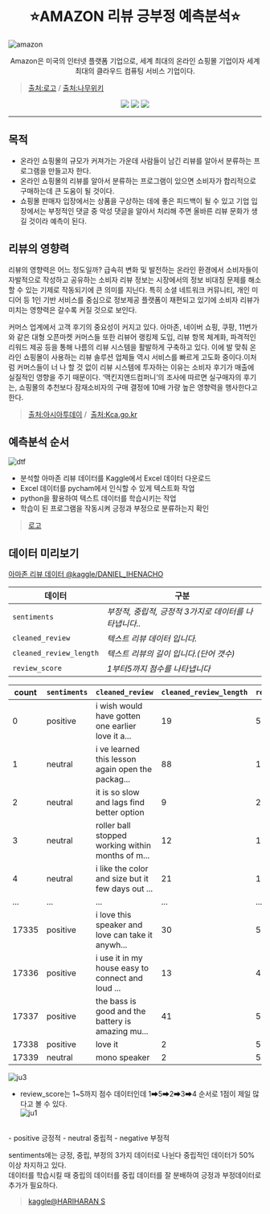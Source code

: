 # <div align=center>⭐AMAZON 리뷰 긍부정 예측분석⭐</div>
![amazon](https://user-images.githubusercontent.com/79899868/235655097-f163a37c-ec5c-4337-8c28-e230e1064586.png)

<div align=center>Amazon은 미국의 인터넷 플랫폼 기업으로, 세계 최대의 온라인 쇼핑몰 기업이자 세계 최대의 클라우드 컴퓨팅 서비스 기업이다.</div>

>[출처:로고](https://logos-world.net/amazon-logo/)&nbsp;/&nbsp;[출처:나무위키](https://namu.wiki/w/%EC%95%84%EB%A7%88%EC%A1%B4)
<div align=center>
<img src="https://img.shields.io/badge/Python-3776AB?style=flat-square&logo=Python&logoColor=white"/></a>
<img src="https://img.shields.io/badge/PyTorch-E34F26?style=flat-square&logo=PyTorch&logoColor=white"/></a>
<img src="https://img.shields.io/badge/Jupyter-F37626?style=flat-square&logo=Jupyter&logoColor=white"/></a>
</div><hr>

## 목적
- 온라인 쇼핑몰의 규모가 커져가는 가운데 사람들이 남긴 리뷰를 알아서 분류하는 프로그램을 만들고자 한다.
- 온라인 쇼핑몰의 리뷰를 알아서 분류하는 프로그램이 있으면 소비자가 합리적으로 구매하는데 큰 도움이 될 것이다.
- 쇼핑몰 판매자 입장에서는 상품을 구상하는 데에 좋은 피드백이 될 수 있고 기업 입장에서는 부정적인 댓글 중 악성 댓글을 알아서 처리해 주면 올바른 리뷰 문화가 생길 것이라 예측이 된다.

## 리뷰의 영향력
리뷰의 영향력은 어느 정도일까? 급속히 변화 및 발전하는 온라인 환경에서 소비자들이 자발적으로 작성하고 공유하는 소비자 리뷰 정보는 시장에서의 정보 비대칭 문제를 해소할
수 있는 기제로 작동되기에 큰 의미를 지닌다. 특히 소셜 네트워크 커뮤니티, 개인 미디어 등 1인 기반 서비스를 중심으로 정보제공 플랫폼이 재편되고 있기에 소비자 리뷰가 미치는 영향력은 갈수록 커질 것으로 보인다. 

커머스 업계에서 고객 후기의 중요성이 커지고 있다. 아마존, 네이버 쇼핑, 쿠팡, 11번가와 같은 대형 오픈마켓 커머스들 또한 리뷰어 랭킹제 도입, 리뷰 항목 체계화, 파격적인 리워드 제공 등을 통해 나름의
리뷰 시스템을 활발하게 구축하고 있다. 이에 발 맞춰 온라인 쇼핑몰이 사용하는 리뷰 솔루션 업체들 역시 서비스를 빠르게 고도화 중이다.이처럼 커머스들이 너 나 할 것 없이 리뷰 시스템에 투자하는 이유는 소비자 후기가 
매출에 실질적인 영향을 주기 때문이다. ‘맥킨지앤드컴퍼니’의 조사에 따르면 실구매자의 후기는, 쇼핑몰의 추천보다 잠재소비자의 구매 결정에 10배 가량 높은 영향력을 행사한다고 한다.
>[출처:아시아투데이](https://www.asiatoday.co.kr/view.php?key=20200219010011433)&nbsp;/&nbsp;
>[출처:Kca.go.kr](https://www.kca.go.kr/home/board/download.domenukey=6101&fno=10014613&bid=00000146&did=1002001011)

## 예측분석 순서

![dtf](https://user-images.githubusercontent.com/79899868/235818872-71472c0f-fbb9-4364-8c67-ed5d504a5557.png)

- 분석할 아마존 리뷰 데이터를 Kaggle에서 Excel 데이터 다운로드
- Excel 데이터를 pycham에서 인식할 수 있게 텍스트화 작업
- python을 활용하여 텍스트 데이터를 학습시키는 작업
- 학습이 된 프로그램을 작동시켜 긍정과 부정으로 분류하는지 확인

>[로고](https://icon-icons.com/ko/%EC%95%84%EC%9D%B4%EC%BD%98/amazon-%EB%A1%9C%EA%B3%A0/169611)

## 데이터 미리보기

[아마존 리뷰 데이터 @kaggle/DANIEL_IHENACHO](https://www.kaggle.com/datasets/danielihenacho/amazon-reviews-dataset)

| 데이터 | 구분 |
| --- | --- |
| `sentiments` | *부정적, 중립적, 긍정적 3가지로 데이터를 나타냅니다..* |
| `cleaned_review` | *텍스트 리뷰 데이터 입니다.* |
| `cleaned_review_length` | *텍스트 리뷰의 길이 입니다.(단어 갯수)* |
| `review_score` | *1부터5까지 점수를 나타냅니다* |<br>


| count| `sentiments` | `cleaned_review` |  `cleaned_review_length` | `review_score` |
| --- | --- | --- | --- | --- |
| 0 | positive | i wish would have gotten one earlier love it a... | 19 | 5 |
| 1 | neutral	  | i ve learned this lesson again open the packag...	 | 88 | 1 |
| 2 | neutral | it is so slow and lags find better option	 | 9 | 2 |
| 3 | neutral | roller ball stopped working within months of m... | 12 | 1 |
| 4 | neutral | i like the color and size but it few days out ...	 | 21 | 1 |
|... | ... | ... | ... | ... |
| 17335| positive | i love this speaker and love can take it anywh...	 | 30 | 5 |
| 17336 | positive | i use it in my house easy to connect and loud ... | 13 | 4 |
| 17337 | positive | the bass is good and the battery is amazing mu...	 | 41 | 5 |
| 17338 | positive | love it | 2 | 5 |
| 17339 | neutral | mono speaker	 | 2 | 5 |<br>

![ju3](https://user-images.githubusercontent.com/79899868/235822133-4ef305bf-b137-4c94-914e-e9d3b4a94998.png)
<br>
- review_score는 1~5까지 점수 데이터인데 1➡5➡2➡3➡4 순서로 1점이 제일 많다고 볼 수 있다.<br>
![ju1](https://user-images.githubusercontent.com/79899868/235822212-ce44d66b-6b84-4bf2-b000-ea92fa7e0e80.png)
<br>
- positive 긍정적  
- neutral  중립적
- negative 부정적   

sentiments에는 긍정, 중립, 부정의 3가지 데이터로 나뉜다 중립적인 데이터가 50% 이상 차지하고 있다.<br> 
데이터를 학습시킬 때 중립의 데이터를 중립 데이터를 잘 분배하여 긍정과 부정데이터로 추가가 필요하다.<br>
>[kaggle@HARIHARAN S](https://www.kaggle.com/code/hariharanalm/sentiment-analysis-with-amazon-reviews)



